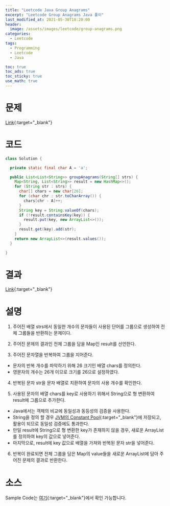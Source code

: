 ```yaml
---
title: "Leetcode Java Group Anagrams"
excerpt: "Leetcode Group Anagrams Java 풀이"
last_modified_at: 2021-05-30T18:20:00
header:
  image: /assets/images/leetcode/group-anagrams.png
categories:
  - Leetcode
tags:
  - Programming
  - Leetcode
  - Java

toc: true
toc_ads: true
toc_sticky: true
use_math: true
---
```

# 문제
[Link](https://leetcode.com/problems/group-anagrams/){:target="_blank"}

# 코드
```java
class Solution {

  private static final char A = 'a';

  public List<List<String>> groupAnagrams(String[] strs) {
    Map<String, List<String>> result = new HashMap<>();
    for (String str : strs) {
      char[] chars = new char[26];
      for (char chr : str.toCharArray()) {
        chars[chr - A]++;
      }
      String key = String.valueOf(chars);
      if (!result.containsKey(key)) {
        result.put(key, new ArrayList<>());
      }
      result.get(key).add(str);
    }
    return new ArrayList<>(result.values());
  }

}
```

# 결과
[Link](https://leetcode.com/submissions/detail/500813553/){:target="_blank"}

# 설명
1. 주어진 배열 strs에서 동일한 개수의 문자들이 사용된 단어를 그룹으로 생성하여 전체 그룹들을 반환하는 문제이다.

2. 주어진 문제의 결과인 전체 그룹을 담을 Map인 result를 선언한다.

3. 주어진 문자열을 반복하여 그룹을 지어준다.
- 문자의 반복 개수를 파악하기 위해 26 크기인 배열 chars를 정의한다.
- 영문자의 개수는 26개 이므로 크기를 26으로 설정하였다.

4. 반복된 문자 str을 문자 배열로 치환하여 문자의 사용 개수를 확인한다.

5. 사용된 문자의 배열 chars를 key로 사용하기 위해서 String으로 형 변환하여 result에 그룹으로 추가한다.
- Java에서는 객체의 비교에 동일성과 동등성의 검증을 사용한다.
- String을 정의 할 경우 [JVM의 Constant Pool](https://docs.oracle.com/javase/specs/jvms/se7/html/jvms-4.html#jvms-4.4){:target="_blank"}에 저장되고, 활용이 되므로 동일성 검증에도 통과한다.
- 만일 result에 String으로 형 변환한 key가 존재하지 않을 경우, 새로운 ArrayList를 정의하여 key의 값으로 넣어준다.
- 마지막으로, result에 key 값으로 배열을 가져와 반복된 문자 str을 넣어준다.

6. 반복이 완료되면 전체 그룹을 담은 Map의 value들을 새로운 ArrayList에 담아 주어진 문제의 결과로 반환한다.

# 소스
Sample Code는 [여기](https://github.com/GracefulSoul/leetcode/blob/master/src/main/java/gracefulsoul/problems/GroupAnagrams.java){:target="_blank"}에서 확인 가능합니다.